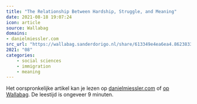```yaml
---
title: "The Relationship Between Hardship, Struggle, and Meaning"
date: 2021-08-18 19:07:24
icon: article
source: Wallabag
domains:
- danielmiessler.com
src_url: "https://wallabag.sanderdorigo.nl/share/613349e4ea6ea4.86238335"
2021: "08"
categories:
    - social sciences
    - immigration
    - meaning
---
```

Het oorspronkelijke artikel kan je lezen op [danielmiessler.com](https://danielmiessler.com/blog/the-relationship-between-hardship-struggle-and-meaning/?mc_cid=970356fcef&amp;mc_eid=91988bade5) of [op Wallabag](https://wallabag.sanderdorigo.nl/share/613349e4ea6ea4.86238335). De leestijd is ongeveer 9 minuten.